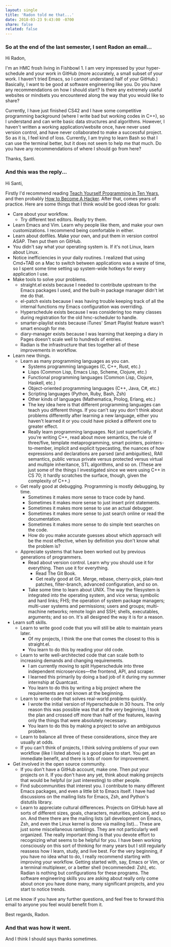 ```yaml
---
layout: single
title: 'Radon told me that...'
date: 2018-03-23 9:43:00 -0700
share: false
related: false
---
```


### So at the end of the last semester, I sent Radon an email...

Hi Radon,

I'm an HMC frosh living in Fishbowl 1. I am very impressed by your hyper-schedule and your work in GitHub (more accurately, a small subset of your work. I haven't tried Emacs, so I cannot understand half of your GitHub.) Basically, I want to be good at software engineering like you. Do you have any recommendations on how I should start? Is there any extremely useful websites or mindsets you encountered along the way that you would like to share? 

Currently, I have just finished CS42 and I have some competitive programming background (where I write bad but working codes in C++), so I understand and can write basic data structures and algorithms. However, I haven't written a working application/website once, have never used version control, and have never collaborated to make a successful project. So as it is, I feel kind of loss. Currently, I am trying to learn Bash so that I can use the terminal better, but it does not seem to help me that much. Do you have any recommendations of where I should go from here?

Thanks,
Santi.

### And this was the reply...

Hi Santi,

Firstly I'd recommend reading [Teach Yourself Programming in Ten Years][ten-years], and then probably [How to Become A Hacker][hacker]. After that, comes years of practice. Here are some things that I think would be good ideas for goals:
- Care about your workflow.
    - Try different text editors. Really try them.
- Learn Emacs and Vim. Learn why people like them, and make your own customizations. I recommend being comfortable in either.
- Learn about dotfiles. Make your own, and put them in version control ASAP. Then put them on GitHub.
- You didn't say what your operating system is. If it's not Linux, learn about Linux.
- Notice inefficiencies in your daily routines. I realized that using Cmd+TAB on a Mac to switch between applications was a waste of time, so I spent some time setting up system-wide hotkeys for every application I use.
- Make tools to solve your problems.
    - straight.el exists because I needed to contribute upstream to the Emacs packages I used, and the built-in package manager didn't let me do that.
    - el-patch exists because I was having trouble keeping track of all the internal functions my Emacs configuration was overriding.
    - Hyperschedule exists because I was considering too many classes during registration for the old hmc-scheduler to handle.
    - smarter-playlist exists because iTunes' Smart Playlist feature wasn't smart enough for me.
    - diary-manager exists because I was learning that keeping a diary in Pages doesn't scale well to hundreds of entries.
    - Radian is the infrastructure that ties together all of these improvements in workflow.
- Learn new things.
    - Learn as many programming languages as you can.
        - Systems programming languages (C, C++, Rust, etc.)
        - Lisps (Common Lisp, Emacs Lisp, Scheme, Clojure, etc.)
        - Functional programming languages (Common Lisp, Clojure, Haskell, etc.)
        - Object-oriented programming languages (C++, Java, C#, etc.)
        - Scripting languages (Python, Ruby, Bash, Zsh)
        - Other kinds of languages (Mathematica, Prolog, Erlang, etc.)
        - The key idea here is that different programming languages can teach you different things. If you can't say you don't think about problems differently after learning a new language, either you haven't learned it or you could have picked a different one to greater effect.
        - Really learn programming languages. Not just superficially. If you're writing C++, read about move semantics, the rule of three/five, template metaprogramming, smart pointers, pointers-to-member, implicit and explicit typecasting, the nuances of how expressions and declarations are parsed (and ambiguities), RAII semantics, public versus private versus protected versus virtual and multiple inheritance, STL algorithms, and so on. (These are just some of the things I investigated since we were using C++ in CS 70; it hardly scratches the surface, though, given the complexity of C++.)
    - Get really good at debugging. Programming is mostly debugging, by time.
        - Sometimes it makes more sense to trace code by hand.
        - Sometimes it makes more sense to just insert print statements.
        - Sometimes it makes more sense to use an actual debugger.
        - Sometimes it makes more sense to just search online or read the documentation.
        - Sometimes it makes more sense to do simple text searches on the code.
        - How do you make accurate guesses about which approach will be the most effective, when by definition you don't know what the problem is?
    - Appreciate systems that have been worked out by previous generations of programmers.
        - Read about version control. Learn why you should use it for everything. Then use it for everything.
            - Read The Git Book.
            - Get really good at Git. Merge, rebase, cherry-pick, plain-text patches, filter-branch, advanced configuration, and so on.
        - Take some time to learn about UNIX. The way the filesystem is integrated into the operating system, and vice versa; symbolic and hard links; FHS; the operation of system package managers; multi-user systems and permissions; users and groups; multi-machine networks; remote login and SSH; shells, executables, arguments; and so on. It's all designed the way it is for a reason.
- Learn soft skills.
    - Learn to write good code that you will still be able to maintain years later.
        - Of my projects, I think the one that comes the closest to this is straight.el.
        - You learn to do this by reading your old code.
    - Learn to write well-architected code that can scale both to increasing demands and changing requirements.
        - I am currently moving to split Hyperschedule into three independent microservices—the frontend, API, and scraper.
        - I learned this primarily by doing a bad job of it during my summer internship at Quantcast.
        - You learn to do this by writing a big project where the requirements are not known at the beginning.
    - Learn to write code that solves real-world problems quickly.
        - I wrote the initial version of Hyperschedule in 30 hours. The only reason this was possible was that at the very beginning, I took the plan and crossed off more than half of the features, leaving only the things that were absolutely necessary.
        - You learn to do this by making a project to solve an ambiguous problem.
    - Learn to balance all three of these considerations, since they are usually at odds.
    - If you can't think of projects, I think solving problems of your own workflow (like I listed above) is a good place to start. You get an immediate benefit, and there is lots of room for improvement.
- Get involved in the open source community.
    - If you don't have a GitHub account, make one. Then put your projects on it. If you don't have any yet, think about making projects that would be helpful (or just interesting) to other people.
    - Find subcommunities that interest you. I contribute to many different Emacs packages, and even a little bit to Emacs itself. I have had discussions on the mailing lists for Emacs, Zsh, and Python's distutils library.
    - Learn to appreciate cultural differences. Projects on GitHub have all sorts of different sizes, goals, characters, maturities, policies, and so on. And there there are the mailing lists (all development on Emacs, Zsh, and even the Linux kernel is done via mailing list)…
These are just some miscellaneous ramblings. They are not particularly well organized. The really important thing is that you devote effort to recognizing what seems to be helpful for you. I have been working consciously on this sort of thinking for many years but I still regularly reassess how I learn, study, and live best. For the very beginning, if you have no idea what to do, I really recommend starting with improving your workflow. Getting started with, say, Emacs or Vim, or a terminal multiplexer, or a better shell (recommended: Zsh), etc. Radian is nothing but configurations for these programs. The software engineering skills you are asking about really only come about once you have done many, many significant projects, and you start to notice trends.

Let me know if you have any further questions, and feel free to forward this email to anyone you feel would benefit from it.

Best regards,
Rаdon.

### And that was how it went.
And I think I should says thanks sometimes.

[ten-years]: http://norvig.com/21-days.html
[hacker]: http://www.catb.org/esr/faqs/hacker-howto.html